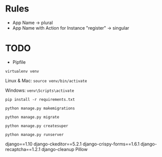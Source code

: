 # Rules
 * App Name -> plural
 * App Name with Action for Instance "register" -> singular

# TODO
 * Pipfile



`virtualenv venv`

 Linux & Mac:
`source venv/bin/activate`

 Windows:
`venv\Scripts\activate`

`pip install -r requirements.txt`

`python manage.py makemigrations`

`python manage.py migrate`

`python manage.py createsuper`

`python manage.py runserver`



django==1.10
django-ckeditor==5.2.1
django-crispy-forms==1.6.1
django-recaptcha==1.2.1
django-cleanup
Pillow
